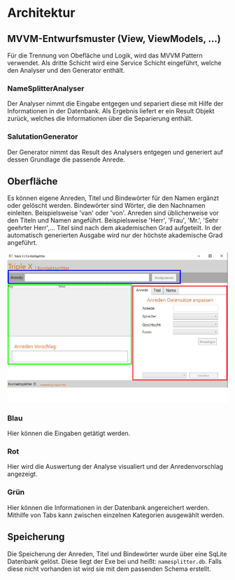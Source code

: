 # Architektur 

## MVVM-Entwurfsmuster (View, ViewModels, ...)

Für die Trennung von Obefläche und Logik, wird das MVVM Pattern verwendet.
Als dritte Schicht wird eine Service Schicht eingeführt, welche den Analyser und den Generator enthält. 

### NameSplitterAnalyser

Der Analyser nimmt die Eingabe entgegen und separiert diese mit Hilfe der Informationen in der Datenbank.
Als Ergebnis liefert er ein Result Objekt zurück, welches die Informationen über die Separierung enthält.

### SalutationGenerator
Der Generator nimmt das Result des Analysers entgegen und generiert auf dessen Grundlage die passende Anrede.

## Oberfläche
Es können eigene Anreden, Titel und Bindewörter für den Namen ergänzt oder gelöscht werden.
Bindewörter sind Wörter, die den Nachnamen einleiten. Beispielsweise 'van' oder 'von'.
Anreden sind üblicherweise vor den Titeln und Namen angeführt. Beispielsweise 'Herr', 'Frau', 'Mr.', 'Sehr geehrter Herr',...
Titel sind nach dem akademischen Grad aufgeteilt. In der automatisch generierten Ausgabe wird nur der höchste akademische Grad angeführt.  

![oberflaeche](./Oberflaeche.png)

### Blau
Hier können die Eingaben getätigt werden. 

### Rot
Hier wird die Auswertung der Analyse visualiert und der Anredenvorschlag angezeigt.

### Grün
Hier können die Informationen in der Datenbank angereichert werden. Mithilfe von Tabs kann zwischen einzelnen Kategorien ausgewählt werden.

## Speicherung
Die Speicherung der Anreden, Titel und Bindewörter wurde über eine SqLite Datenbank gelöst. Diese liegt der Exe bei und heißt: ``namesplitter.db``.
Falls diese nicht vorhanden ist wird sie mit dem passenden Schema erstellt.
